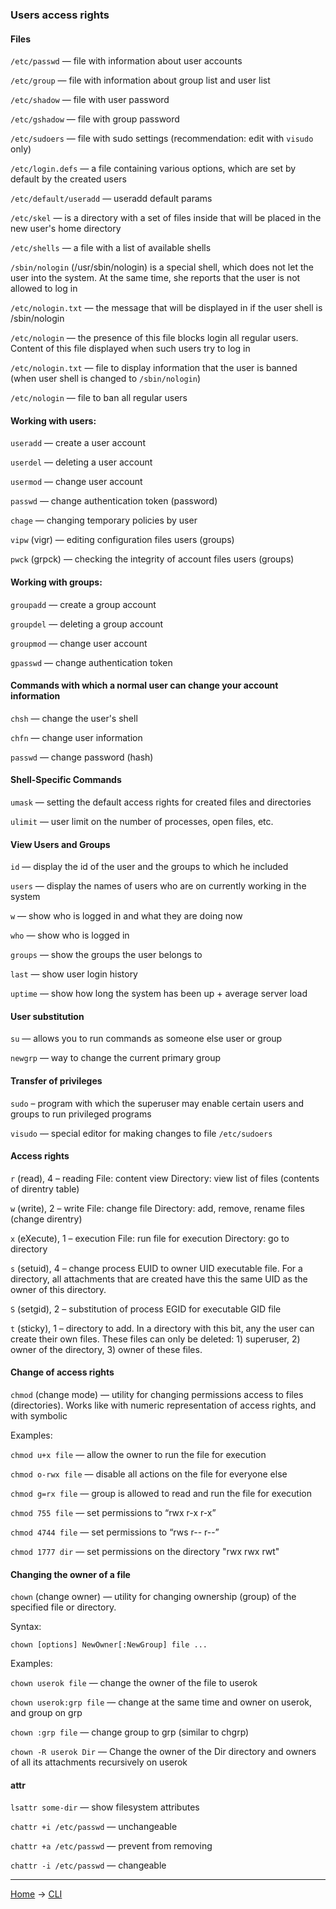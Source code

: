 ### Users access rights

#### Files

`/etc/passwd` — file with information about user accounts

`/etc/group` — file with information about group list and user list

`/etc/shadow` — file with user password

`/etc/gshadow` — file with group password

`/etc/sudoers` — file with sudo settings (recommendation: edit with `visudo` only)

`/etc/login.defs` — a file containing various options, which are set by default by the created users

`/etc/default/useradd` — useradd default params

`/etc/skel` — is a directory with a set of files inside that will be placed in the new user's home directory

`/etc/shells` — a file with a list of available shells

`/sbin/nologin` (/usr/sbin/nologin) is a special shell, which does not let the user into the system. At the same time, she reports that the user is not allowed to log in

`/etc/nologin.txt` — the message that will be displayed in if the user shell is /sbin/nologin

`/etc/nologin` — the presence of this file blocks login all regular users. Content of this file displayed when such users try to log in

`/etc/nologin.txt` — file to display information that the user is banned (when user shell is changed to `/sbin/nologin`)

`/etc/nologin` — file to ban all regular users

#### Working with users:

`useradd` — create a user account

`userdel` — deleting a user account

`usermod` — change user account

`passwd` — change authentication token (password)

`chage` — changing temporary policies by user

`vipw` (vigr) — editing configuration files users (groups)

`pwck` (grpck) — checking the integrity of account files users (groups)

#### Working with groups:

`groupadd` — create a group account

`groupdel` — deleting a group account

`groupmod` — change user account

`gpasswd` — change authentication token

#### Commands with which a normal user can change your account information

`chsh` — change the user's shell

`chfn` — change user information

`passwd` — change password (hash)

#### Shell-Specific Commands

`umask` — setting the default access rights for created files and directories

`ulimit` — user limit on the number of processes, open files, etc.

#### View Users and Groups

`id` — display the id of the user and the groups to which he included

`users` — display the names of users who are on currently working in the system

`w` — show who is logged in and what they are doing now

`who` — show who is logged in

`groups` — show the groups the user belongs to

`last` — show user login history

`uptime` — show how long the system has been up + average server load

#### User substitution

`su` — allows you to run commands as someone else user or group

`newgrp` — way to change the current primary group

#### Transfer of privileges

`sudo` – program with which the superuser may enable certain users and groups to run privileged programs

`visudo` — special editor for making changes to file `/etc/sudoers`

#### Access rights

`r` (read), 4 – reading
File: content view
Directory: view list of files (contents of direntry table)

`w` (write), 2 – write
File: change file
Directory: add, remove, rename files (change direntry)

`x` (eXecute), 1 – execution
File: run file for execution
Directory: go to directory

`s` (setuid), 4 – change process EUID to owner UID executable file. For a directory, all attachments that are created have this the same UID as the owner of this directory.

`S` (setgid), 2 – substitution of process EGID for executable GID file

`t` (sticky), 1 – directory to add. In a directory with this bit, any the user can create their own files. These files can only be deleted: 1) superuser, 2) owner of the directory, 3) owner of these files.

#### Change of access rights

`chmod` (change mode) — utility for changing permissions access to files (directories). Works like with numeric representation of access rights, and with symbolic

Examples:

`chmod u+x file` — allow the owner to run the file for execution

`chmod o-rwx file` — disable all actions on the file for everyone else

`chmod g=rx file` — group is allowed to read and run the file for execution

`chmod 755 file` — set permissions to “rwx r-x r-x”

`chmod 4744 file` — set permissions to “rws r-- r--”

`chmod 1777 dir` — set permissions on the directory "rwx rwx rwt"

#### Changing the owner of a file

`chown` (change owner) — utility for changing ownership (group) of the specified file or directory.

Syntax:

`chown [options] NewOwner[:NewGroup] file ...`

Examples:

`chown userok file` — change the owner of the file to userok

`chown userok:grp file` — change at the same time and owner on userok, and group on grp

`chown :grp file` — change group to grp (similar to chgrp)

`chown -R userok Dir` — Change the owner of the Dir directory and owners of all its attachments recursively on userok

#### attr

`lsattr some-dir` — show filesystem attributes

`chattr +i /etc/passwd` — unchangeable

`chattr +a /etc/passwd` — prevent from removing

`chattr -i /etc/passwd` — changeable


---
[Home](../README.md) -> [CLI](cli.md)
